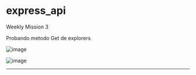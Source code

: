 # express_api
Weekly Mission 3


Probando metodo Get de explorers

![image](https://user-images.githubusercontent.com/99162884/166409108-3c3154ac-4138-4627-9385-441c20432888.png)



![image](https://user-images.githubusercontent.com/99162884/166409125-949f273e-58ce-45f7-9a9a-9a353f2cb241.png)


---
